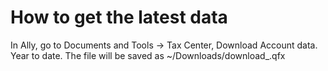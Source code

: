 
# How to get the latest data

In Ally, go to Documents and Tools -> Tax Center, Download Account data. Year to date. The file will be saved 
as ~/Downloads/download_<accountId>.qfx